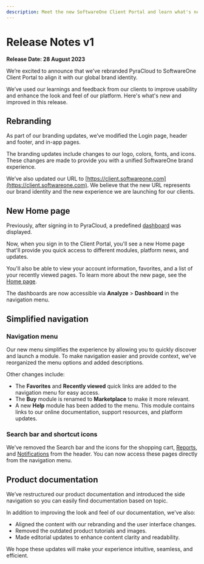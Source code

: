 ```yaml
---
description: Meet the new SoftwareOne Client Portal and learn what's new in this release.
---
```


# Release Notes v1

**Release Date: 28 August 2023**

We’re excited to announce that we’ve rebranded PyraCloud to SoftwareOne Client Portal to align it with our global brand identity.

We’ve used our learnings and feedback from our clients to improve usability and enhance the look and feel of our platform. Here's what's new and improved in this release.

## **Rebranding**

As part of our branding updates, we’ve modified the Login page, header and footer, and in-app pages.&#x20;

The branding updates include changes to our logo, colors, fonts, and icons. These changes are made to provide you with a unified SoftwareOne brand experience.

We’ve also updated our URL to [https://client.softwareone.com](https://client.softwareone.com). We believe that the new URL represents our brand identity and the new experience we are launching for our clients.

## **New Home page**

Previously, after signing in to PyraCloud, a predefined [dashboard](../../modules/other-tools/dashboards.md) was displayed.&#x20;

Now, when you sign in to the Client Portal, you'll see a new Home page that'll provide you quick access to different modules, platform news, and updates.&#x20;

You'll also be able to view your account information, favorites, and a list of your recently viewed pages. To learn more about the new page, see the [Home page](broken-reference).&#x20;

The dashboards are now accessible via **Analyze** > **Dashboard** in the navigation menu.

## **Simplified navigation**

### Navigation menu

Our new menu simplifies the experience by allowing you to quickly discover and launch a module. To make navigation easier and provide context, we’ve reorganized the menu options and added descriptions.&#x20;

Other changes include:

* The **Favorites** and **Recently viewed** quick links are added to the navigation menu for easy access.
* The **Buy** module is renamed to **Marketplace** to make it more relevant.
* A new **Help** module has been added to the menu. This module contains links to our online documentation, support resources, and platform updates.

### Search bar and shortcut icons

We've removed the Search bar and the icons for the shopping cart, [Reports](../../modules/other-tools/reports/), and [Notifications](broken-reference) from the header. You can now access these pages directly from the navigation menu.

## **Product documentation**

We’ve restructured our product documentation and introduced the side navigation so you can easily find documentation based on topic.&#x20;

In addition to improving the look and feel of our documentation, we've also:&#x20;

* Aligned the content with our rebranding and the user interface changes.
* Removed the outdated product tutorials and images.
* Made editorial updates to enhance content clarity and readability.

We hope these updates will make your experience intuitive, seamless, and efficient.
